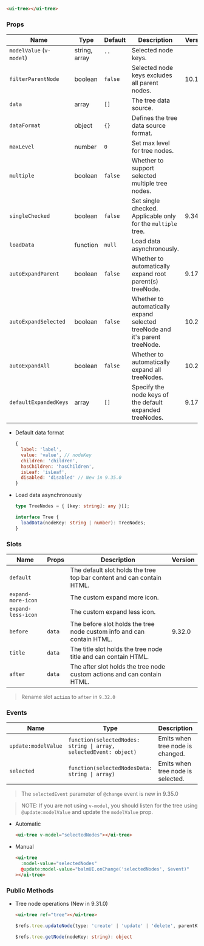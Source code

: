 ```html
<ui-tree></ui-tree>
```

### Props

| Name                     | Type          | Default | Description                                                                 | Version |
| ------------------------ | ------------- | ------- | --------------------------------------------------------------------------- | ------- |
| `modelValue` (`v-model`) | string, array | `''`    | Selected node keys.                                                         |         |
| `filterParentNode`       | boolean       | `false` | Selected node keys excludes all parent nodes.                               | 10.18.0 |
| `data`                   | array         | `[]`    | The tree data source.                                                       |         |
| `dataFormat`             | object        | `{}`    | Defines the tree data source format.                                        |         |
| `maxLevel`               | number        | `0`     | Set max level for tree nodes.                                               |         |
| `multiple`               | boolean       | `false` | Whether to support selected multiple tree nodes.                            |         |
| `singleChecked`          | boolean       | `false` | Set single checked. Applicable only for the `multiple` tree.                | 9.34.0  |
| `loadData`               | function      | `null`  | Load data asynchronously.                                                   |         |
| `autoExpandParent`       | boolean       | `false` | Whether to automatically expand root parent(s) treeNode.                    | 9.17.0  |
| `autoExpandSelected`     | boolean       | `false` | Whether to automatically expand selected treeNode and it's parent treeNode. | 10.21.0 |
| `autoExpandAll`          | boolean       | `false` | Whether to automatically expand all treeNodes.                              | 10.21.0 |
| `defaultExpandedKeys`    | array         | `[]`    | Specify the node keys of the default expanded treeNodes.                    | 9.17.0  |

- Default data format

  ```js
  {
    label: 'label',
    value: 'value', // nodeKey
    children: 'children',
    hasChildren: 'hasChildren',
    isLeaf: 'isLeaf',
    disabled: 'disabled' // New in 9.35.0
  }
  ```

- Load data asynchronously

  ```ts
  type TreeNodes = { [key: string]: any }[];

  interface Tree {
    loadData(nodeKey: string | number): TreeNodes;
  }
  ```

### Slots

| Name               | Props  | Description                                                             | Version |
| ------------------ | ------ | ----------------------------------------------------------------------- | ------- |
| `default`          |        | The default slot holds the tree top bar content and can contain HTML.   |         |
| `expand-more-icon` |        | The custom expand more icon.                                            |         |
| `expand-less-icon` |        | The custom expand less icon.                                            |         |
| `before`           | `data` | The before slot holds the tree node custom info and can contain HTML.   | 9.32.0  |
| `title`            | `data` | The title slot holds the tree node title and can contain HTML.          |         |
| `after`            | `data` | The after slot holds the tree node custom actions and can contain HTML. |         |

> Rename slot <del>`action`</del> to `after` in `9.32.0`

### Events

| Name                | Type                                                              | Description                       | Version |
| ------------------- | ----------------------------------------------------------------- | --------------------------------- | ------- |
| `update:modelValue` | `function(selectedNodes: string \| array, selectedEvent: object)` | Emits when tree node is changed.  |         |
| `selected`          | `function(selectedNodesData: string \| array)`                    | Emits when tree node is selected. | 9.34.0  |

> The `selectedEvent` parameter of `@change` event is new in 9.35.0

> NOTE: If you are not using `v-model`, you should listen for the tree using `@update:modelValue` and update the `modelValue` prop.

- Automatic

  ```html
  <ui-tree v-model="selectedNodes"></ui-tree>
  ```

- Manual

  ```html
  <ui-tree
    :model-value="selectedNodes"
    @update:model-value="balmUI.onChange('selectedNodes', $event)"
  ></ui-tree>
  ```

### Public Methods

- Tree node operations (New in 9.31.0)

  ```html
  <ui-tree ref="tree"></ui-tree>
  ```

  ```ts
  $refs.tree.updateNode(type: 'create' | 'update' | 'delete', parentKey: string | number, nodeData: object)

  $refs.tree.getNode(nodeKey: string): object
  ```
